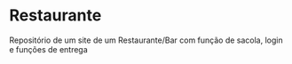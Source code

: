 # Restaurante
Repositório de um site de um Restaurante/Bar com função de sacola, login e funções de entrega
